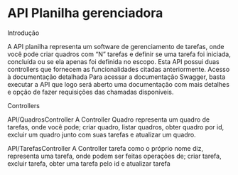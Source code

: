 # API Planilha gerenciadora

Introdução

A API planilha representa um software de gerenciamento de tarefas, onde você pode criar quadros com “N” tarefas e definir se uma tarefa foi iniciada, concluída ou se ela apenas foi definida no escopo. Esta API possui duas controllers que fornecem as funcionalidades citadas anteriormente.
Acesso à documentação detalhada
Para acessar a documentação Swagger, basta executar a API que logo será aberto uma documentação com mais detalhes e opção de fazer requisições das chamadas disponíveis.

Controllers

API/QuadrosController
A Controller Quadro representa um quadro de tarefas, onde você pode; criar quadro, listar quadros, obter quadro por id, excluir um quadro junto com suas tarefas e atualizar um quadro.

API/TarefasController
A Controller tarefa como o próprio nome diz, representa uma tarefa, onde podem ser feitas operações de; criar tarefa, excluir tarefa, obter uma tarefa pelo id e atualizar tarefa

